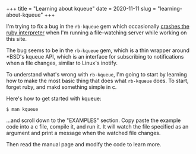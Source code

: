 +++
title = "Learning about kqueue"
date = 2020-11-11
slug = "learning-about-kqueue"
+++

I'm trying to fix a bug in the `rb-kqueue` gem which occasionally
[crashes the ruby interpreter](@/daily/building-this-site-sometimes-crashes-ruby/index.md)
when I'm running a file-watching server while working on this site.

The bug seems to be in the `rb-kqueue` gem, which is a thin wrapper around *BSD's kqueue
API, which is an interface for subscribing to notifications when a file changes, similar
to Linux's inotify.

To understand what's wrong with `rb-kqueue`, I'm going to start by learning how to make
the most basic thing that does what `rb-kqueue` does. To start, forget ruby, and makd something
simple in c.

Here's how to get started with kqueue:
```
$ man kqueue
```

...and scroll down to the "EXAMPLES" section.
Copy paste the example code into a c file, compile it, and run it.
It will watch the file specified as an argument and print a message when the watched file changes.

Then read the manual page and modify the code to learn more.
